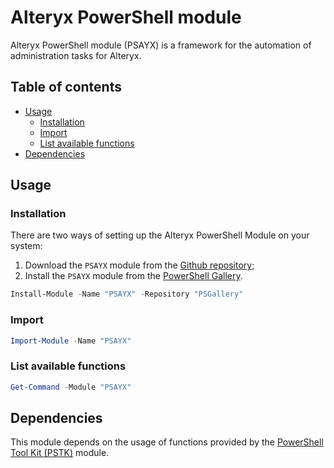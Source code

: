 # Alteryx PowerShell module

Alteryx PowerShell module (PSAYX) is a framework for the automation of administration tasks for Alteryx.

## Table of contents <!-- omit in TOC -->

- [Usage](#usage)
  - [Installation](#installation)
  - [Import](#import)
  - [List available functions](#list-available-functions)
- [Dependencies](#dependencies)

## Usage

### Installation

There are two ways of setting up the Alteryx PowerShell Module on your system:

1. Download the `PSAYX` module from the [Github repository](https://github.com/Akaizoku/PSAYX);
2. Install the `PSAYX` module from the [PowerShell Gallery](https://www.powershellgallery.com/packages/PSAYX).

```powershell
Install-Module -Name "PSAYX" -Repository "PSGallery"
```

### Import

```powershell
Import-Module -Name "PSAYX"
```

### List available functions

```powershell
Get-Command -Module "PSAYX"
```

## Dependencies

This module depends on the usage of functions provided by the [PowerShell Tool Kit (PSTK)](https://www.powershellgallery.com/packages/PSTK/) module.
